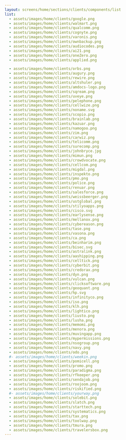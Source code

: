 ```yaml
---
layout: screens/home/sections/clients/components/list
list:
  - assets/images/home/clients/google.png
  - assets/images/home/clients/walmart.png
  - assets/images/home/clients/qualcomm.png
  - assets/images/home/clients/cognyte.png
  - assets/images/home/clients/varonis.png
  - assets/images/home/clients/ownbackup.png
  - assets/images/home/clients/audiocodes.png
  - assets/images/home/clients/ai21.png
  - assets/images/home/clients/oneZero.png
  - assets/images/home/clients/applied.png

  - assets/images/home/clients/orbs.png
  - assets/images/home/clients/augury.png
  - assets/images/home/clients/rewire.png
  - assets/images/home/clients/altshuler.png
  - assets/images/home/clients/amdocs-logo.png
  - assets/images/home/clients/sqream.png
  - assets/images/home/clients/uveye.png
  - assets/images/home/clients/pelephone.png
  - assets/images/home/clients/cellwize.png
  - assets/images/home/clients/noname.svg
  - assets/images/home/clients/scopio.png
  - assets/images/home/clients/brainlab.png
  - assets/images/home/clients/kazuar.png
  - assets/images/home/clients/namogoo.png
  - assets/images/home/clients/zim.png
  - assets/images/home/clients/carwiz.png
  - assets/images/home/clients/telicomm.png
  - assets/images/home/clients/surecomp.png
  - assets/images/home/clients/johnbryce.jpg
  - assets/images/home/clients/mimun.png
  - assets/images/home/clients/crowdvocate.png
  - assets/images/home/clients/cellcom.png
  - assets/images/home/clients/migdal.png
  - assets/images/home/clients/inspekto.png
  - assets/images/home/clients/pmo.png
  - assets/images/home/clients/police.png
  - assets/images/home/clients/renuar.png
  - assets/images/home/clients/salesforce.png
  - assets/images/home/clients/weissbeerger.png
  - assets/images/home/clients/ustglobal.png
  - assets/images/home/clients/stilyoapps.png
  - assets/images/home/clients/cisco.svg
  - assets/images/home/clients/earlysense.png
  - assets/images/home/clients/mellanox.png
  - assets/images/home/clients/cybereason.png
  - assets/images/home/clients/tase.png
  - assets/images/home/clients/vasona.png
  - assets/images/home/clients/ca.png
  - assets/images/home/clients/beinharim.png
  - assets/images/home/clients/bisec.svg
  - assets/images/home/clients/astralink.png
  - assets/images/home/clients/aashipping.png
  - assets/images/home/clients/celltick.png
  - assets/images/home/clients/cyberbit.png
  - assets/images/home/clients/credorax.png
  - assets/images/home/clients/dyn.png
  - assets/images/home/clients/vulcan.png
  - assets/images/home/clients/clicksoftware.png
  - assets/images/home/clients/geoquant.png
  - assets/images/home/clients/hp.svg
  - assets/images/home/clients/infinityco.png
  - assets/images/home/clients/iso.png
  - assets/images/home/clients/klh.png
  - assets/images/home/clients/lightico.png
  - assets/images/home/clients/liusto.png
  - assets/images/home/clients/lusha.png
  - assets/images/home/clients/memomi.png
  - assets/images/home/clients/menora.png
  - assets/images/home/clients/muvingapp.png
  - assets/images/home/clients/mypermissions.png
  - assets/images/home/clients/nsogroup.png
  - assets/images/home/clients/navy.png
  - assets/images/home/clients/odo.png
  #- assets/images/home/clients/weekin.png
  - assets/images/home/clients/pomicell.png
  - assets/images/home/clients/promo.png
  - assets/images/home/clients/paradigma.png
  - assets/images/home/clients/rfkeeper.png
  - assets/images/home/clients/sendajob.png
  - assets/images/home/clients/roojoom.png
  - assets/images/home/clients/riskified.png
  #- assets/images/home/clients/yourway.png
  - assets/images/home/clients/solebit.png
  - assets/images/home/clients/slatch.png
  - assets/images/home/clients/starttech.png
  - assets/images/home/clients/systematics.png
  - assets/images/home/clients/tax.png
  - assets/images/home/clients/toolway.png
  - assets/images/home/clients/tmura.png
  - assets/images/home/clients/travelersbox.png
---
```

